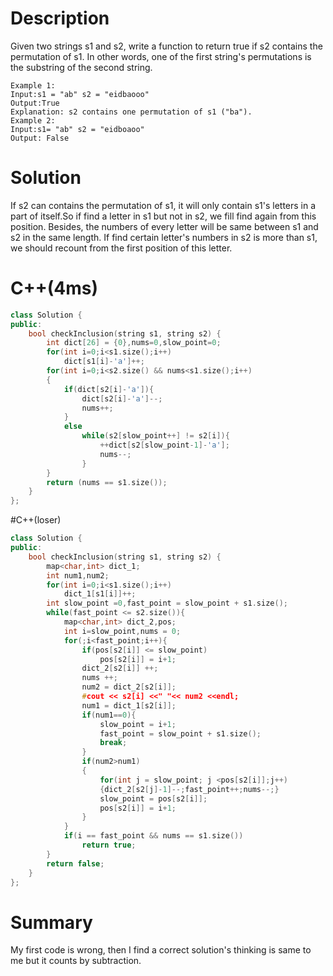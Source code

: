 # Description
Given two strings s1 and s2, write a function to return true if s2 contains the permutation of s1. In other words, one of the first string's permutations is the substring of the second string.
```
Example 1:
Input:s1 = "ab" s2 = "eidbaooo"
Output:True
Explanation: s2 contains one permutation of s1 ("ba").
Example 2:
Input:s1= "ab" s2 = "eidboaoo"
Output: False
```
# Solution
If s2 can contains the permutation of s1, it will only contain s1's letters in a part of itself.So if find a letter in s1 but not in s2, we fill find again from this position. Besides, the numbers of every letter will be same between s1 and s2 in the same length. If find certain letter's numbers in s2 is more than s1, we should recount from the first position of this letter.
# C++(4ms)
```c++
class Solution {
public:
    bool checkInclusion(string s1, string s2) {
        int dict[26] = {0},nums=0,slow_point=0;
        for(int i=0;i<s1.size();i++)
            dict[s1[i]-'a']++;
        for(int i=0;i<s2.size() && nums<s1.size();i++)
        {
            if(dict[s2[i]-'a']){
                dict[s2[i]-'a']--;
                nums++;
            }
            else
                while(s2[slow_point++] != s2[i]){
                    ++dict[s2[slow_point-1]-'a'];
                    nums--;
                }
        }
        return (nums == s1.size());
    }
};
```
#C++(loser)
```c++
class Solution {
public:
    bool checkInclusion(string s1, string s2) {
        map<char,int> dict_1;
        int num1,num2;
        for(int i=0;i<s1.size();i++)
            dict_1[s1[i]]++;
        int slow_point =0,fast_point = slow_point + s1.size();
        while(fast_point <= s2.size()){
            map<char,int> dict_2,pos;
            int i=slow_point,nums = 0;
            for(;i<fast_point;i++){
                if(pos[s2[i]] <= slow_point)
                    pos[s2[i]] = i+1;
                dict_2[s2[i]] ++;
                nums ++;
                num2 = dict_2[s2[i]];
                #cout << s2[i] <<" "<< num2 <<endl;
                num1 = dict_1[s2[i]];
                if(num1==0){
                    slow_point = i+1;
                    fast_point = slow_point + s1.size();
                    break;
                }
                if(num2>num1)
                {
                    for(int j = slow_point; j <pos[s2[i]];j++)
                    {dict_2[s2[j]-1]--;fast_point++;nums--;}
                    slow_point = pos[s2[i]];
                    pos[s2[i]] = i+1;
                }
            }
            if(i == fast_point && nums == s1.size())
                return true;
        }
        return false;
    }
};
```
# Summary
My first code is wrong, then I find a correct solution's thinking is same to me but it counts by subtraction.   

